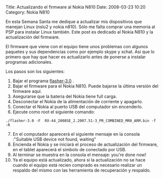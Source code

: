 Title: Actualizando el firmware al Nokia N810
Date: 2008-03-23 10:20
Category: Nokia N810

En esta Semana Santa me dedique a actualizar mis dispositivos que manejan Linux (nslu2 y nokia n810). Sólo me falta comprar una memoria al PSP para instalar Linux también.
Este post es dedicado al Nokia N810 y la actualización del firmware.

El firmware que viene con el equipo tiene unos problemas con algunos paquetes y sus dependencias como por ejemplo skype y xchat. Así que lo primero que hay que hacer es actualizarlo antes de ponerse a instalar programas adicionales.

Los pasos son los siguientes:

1. Bajar el programa [flasher-3.0](http://tablets-dev.nokia.com/d3.php) .
2. Bajar el firmware para el Nokia N810. Puede bajarse la última versión del firmware aquí.
3. Asegurarse que la bateria del Nokia tiene full carga.
4. Desconectar el Nokia de la alimentación de corriente y apagarlo.
5. Conectar el Nokia al puerto USB del computador sin encenderlo.
6. Ejecute como root el siguiente comando:
```
./flasher-3.0 -F  RX-44_2008SE_2.2007.51-3_PR_COMBINED_MR0_ARM.bin -f -R
```
7. En el computador aparecerá el siguiente mensaje en la consola :"Suitable USB device not found, waiting"
8. Encienda el Nokia y se iniciará el proceso de actualización del firmware, en el tablet aparecerá el símbolo de conectado por USB.
9. Al terminar se muestra en la consola el mensaje: you're done now!
10. Ya el equipo está actualizado, ahora si la actualización no se hace cuando el equipo está recien comprado es necesario realizar un respaldo del mismo con las herramienta de recuperación y respaldo.

